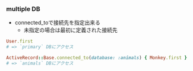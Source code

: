 ### multiple DB

* connected_toで接続先を指定出来る
  * 未指定の場合は最初に定義された接続先

```ruby
User.first
# => `primary` DBにアクセス

ActiveRecord::Base.connected_to(database: :animals) { Monkey.first }
# => `animals` DBにアクセス
```
